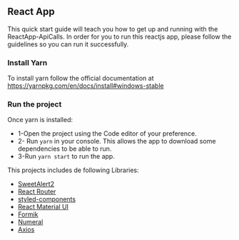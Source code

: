 ## React App


This quick start guide will teach you how to get up and running with the ReactApp-ApiCalls. In order for you to run this reactjs app, please follow the guidelines so you can run it successfully.

### Install Yarn

To install yarn follow the official documentation at https://yarnpkg.com/en/docs/install#windows-stable

### Run the project

Once yarn is installed:
* 1-Open the project using the Code editor of your preference.
* 2- Run ```yarn``` in your console. This allows the app to download some dependencies to be able to run.
* 3-Run ```yarn start``` to run the app.



This projects includes de following Libraries:

* [SweetAlert2](https://sweetalert2.github.io/)
* [React Router](https://www.npmjs.com/package/react-router-dom)
* [styled-components](https://www.styled-components.com/)
* [React Material UI](https://material-ui.com/getting-started/installation/)
* [Formik](https://jaredpalmer.com/formik/docs/overview)
* [Numeral](http://numeraljs.com/)
* [Axios](https://www.npmjs.com/package/axios)



```
